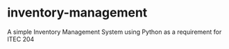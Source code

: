 # inventory-management
A simple Inventory Management System using Python as a requirement for ITEC 204
